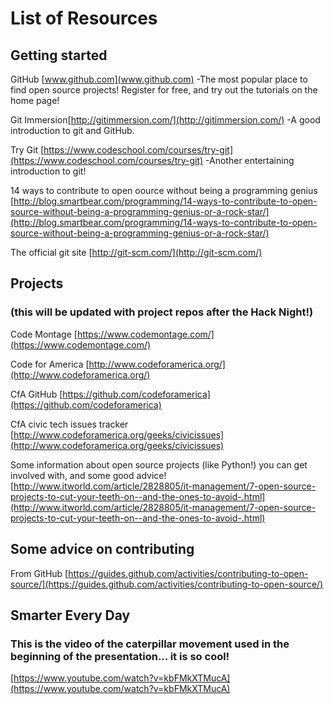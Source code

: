 # List of Resources
## Getting started
GitHub [www.github.com](www.github.com)
  -The most popular place to find open source projects! Register for free, and try out the tutorials on the home page!

Git Immersion[http://gitimmersion.com/](http://gitimmersion.com/)
  -A good introduction to git and GitHub.

Try Git  [https://www.codeschool.com/courses/try-git](https://www.codeschool.com/courses/try-git)
  -Another entertaining introduction to git!

14 ways to contribute to open oource without being a programming genius [http://blog.smartbear.com/programming/14-ways-to-contribute-to-open-source-without-being-a-programming-genius-or-a-rock-star/](http://blog.smartbear.com/programming/14-ways-to-contribute-to-open-source-without-being-a-programming-genius-or-a-rock-star/)

The official git site [http://git-scm.com/](http://git-scm.com/)


## Projects
### (this will be updated with project repos after the Hack Night!)
 Code Montage [https://www.codemontage.com/](https://www.codemontage.com/)

 Code for America [http://www.codeforamerica.org/](http://www.codeforamerica.org/)

   CfA GitHub [https://github.com/codeforamerica](https://github.com/codeforamerica)

   CfA civic tech issues tracker [http://www.codeforamerica.org/geeks/civicissues](http://www.codeforamerica.org/geeks/civicissues)

 Some information about open source projects (like Python!) you can get involved with, and some good advice!
 [http://www.itworld.com/article/2828805/it-management/7-open-source-projects-to-cut-your-teeth-on--and-the-ones-to-avoid-.html](http://www.itworld.com/article/2828805/it-management/7-open-source-projects-to-cut-your-teeth-on--and-the-ones-to-avoid-.html)


## Some advice on contributing
From GitHub [https://guides.github.com/activities/contributing-to-open-source/](https://guides.github.com/activities/contributing-to-open-source/)

## Smarter Every Day
### This is the video of the caterpillar movement used in the beginning of the presentation... it is so cool!

[https://www.youtube.com/watch?v=kbFMkXTMucA](https://www.youtube.com/watch?v=kbFMkXTMucA)
